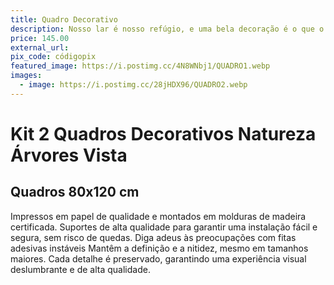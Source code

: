 ```yaml
---
title: Quadro Decorativo
description: Nosso lar é nosso refúgio, e uma bela decoração é o que o torna especial. Esse quadro moderno vai dar aquele toque de personalidade à nossa sala, e cada vez que olharmos para ele, lembraremos do seu carinho.
price: 145.00
external_url: 
pix_code: códigopix
featured_image: https://i.postimg.cc/4N8WNbj1/QUADRO1.webp
images:
  - image: https://i.postimg.cc/28jHDX96/QUADRO2.webp
---
```

# Kit 2 Quadros Decorativos Natureza Árvores Vista


## Quadros 80x120 cm

Impressos em papel de qualidade e montados em molduras de madeira certificada.
Suportes de alta qualidade para garantir uma instalação fácil e segura, sem risco de quedas. Diga adeus às preocupações com fitas adesivas instáveis
Mantêm a definição e a nitidez, mesmo em tamanhos maiores. Cada detalhe é preservado, garantindo uma experiência visual deslumbrante e de alta qualidade.